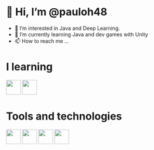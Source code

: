 # 👋 Hi, I’m @pauloh48
- 👀 I’m interested in Java and Deep Learning.
- 🌱 I’m currently learning Java and dev games with Unity
- 📫 How to reach me ...

# I learning
<img src="https://cdn.jsdelivr.net/gh/devicons/devicon/icons/java/java-original.svg" width="40" height="40"/>
<img src="https://cdn.jsdelivr.net/gh/devicons/devicon/icons/unity/unity-original.svg" width="40" height="40"/>

# Tools and technologies
<img src="https://cdn.jsdelivr.net/gh/devicons/devicon/icons/cplusplus/cplusplus-original.svg" width="40" height="40"/>
<img src="https://cdn.jsdelivr.net/gh/devicons/devicon/icons/java/java-original.svg" width="40" height="40"/>
<img src="https://cdn.jsdelivr.net/gh/devicons/devicon/icons/python/python-original.svg" width="40" height="40"/>
<img src="https://cdn.jsdelivr.net/gh/devicons/devicon/icons/linux/linux-original.svg" width="40" height="40"/>




<!---
pauloh48/pauloh48 is a ✨ special ✨ repository because its `README.md` (this file) appears on your GitHub profile.
You can click the Preview link to take a look at your changes.
toc icons: https://devicon.dev/
--->
